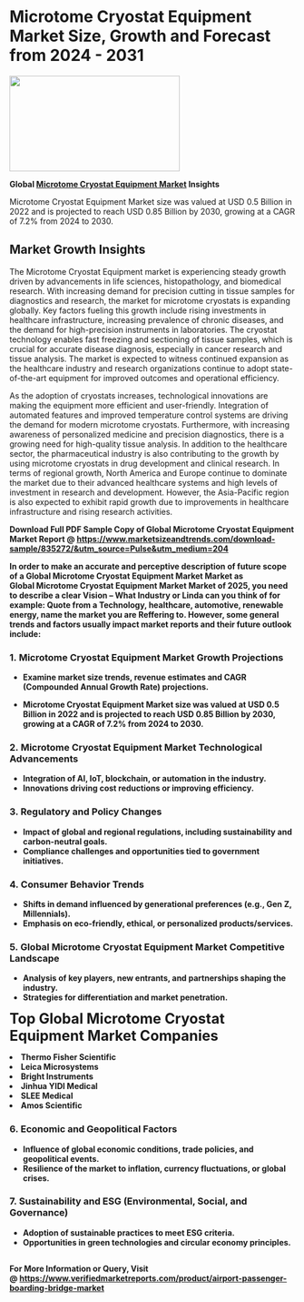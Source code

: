 <H1>Microtome Cryostat Equipment Market Size, Growth and Forecast from 2024 - 2031</H1><img class="aligncenter size-medium wp-image-584254" src="https://thirdeyenews.in/wp-content/uploads/2024/09/Global-Market-Research-300x168.jpeg" alt="" width="300" height="168" /><p><strong>Global&nbsp;<a href="https://www.marketsizeandtrends.com/download-sample/835272/&amp;utm_source=Pulse&amp;utm_medium=204">Microtome Cryostat Equipment Market</a> Insights</strong></p><p>Microtome Cryostat Equipment Market size was valued at USD 0.5 Billion in 2022 and is projected to reach USD 0.85 Billion by 2030, growing at a CAGR of 7.2% from 2024 to 2030.</p><p><h2>Market Growth Insights</h2> <p>The Microtome Cryostat Equipment market is experiencing steady growth driven by advancements in life sciences, histopathology, and biomedical research. With increasing demand for precision cutting in tissue samples for diagnostics and research, the market for microtome cryostats is expanding globally. Key factors fueling this growth include rising investments in healthcare infrastructure, increasing prevalence of chronic diseases, and the demand for high-precision instruments in laboratories. The cryostat technology enables fast freezing and sectioning of tissue samples, which is crucial for accurate disease diagnosis, especially in cancer research and tissue analysis. The market is expected to witness continued expansion as the healthcare industry and research organizations continue to adopt state-of-the-art equipment for improved outcomes and operational efficiency.</p> <p><strong></strong></p> <p>As the adoption of cryostats increases, technological innovations are making the equipment more efficient and user-friendly. Integration of automated features and improved temperature control systems are driving the demand for modern microtome cryostats. Furthermore, with increasing awareness of personalized medicine and precision diagnostics, there is a growing need for high-quality tissue analysis. In addition to the healthcare sector, the pharmaceutical industry is also contributing to the growth by using microtome cryostats in drug development and clinical research. In terms of regional growth, North America and Europe continue to dominate the market due to their advanced healthcare systems and high levels of investment in research and development. However, the Asia-Pacific region is also expected to exhibit rapid growth due to improvements in healthcare infrastructure and rising research activities.</p> <p><strong></p><p><span class=""><strong>Download Full PDF Sample Copy of Global Microtome Cryostat Equipment Market Report</strong> @ <a href="https://www.marketsizeandtrends.com/download-sample/835272/&amp;utm_source=Pulse&amp;utm_medium=204" target="_blank">https://www.marketsizeandtrends.com/download-sample/835272/&amp;utm_source=Pulse&amp;utm_medium=204</a></span></p><p>In order to make an accurate and perceptive description of future scope of a Global&nbsp;Microtome Cryostat Equipment Market Market as Global&nbsp;Microtome Cryostat Equipment Market Market of 2025, you need to describe a clear Vision &ndash; What Industry or Linda can you think of for example: Quote from a Technology, healthcare, automotive, renewable energy, name the market you are Reffering to. However, some general trends and factors usually impact market reports and their future outlook include:</p><h3>1.&nbsp;<strong>Microtome Cryostat Equipment Market Growth Projections</strong></h3><ul><li>Examine market size trends, revenue estimates and CAGR (Compounded Annual Growth Rate) projections.</li><li><p>Microtome Cryostat Equipment Market size was valued at USD 0.5 Billion in 2022 and is projected to reach USD 0.85 Billion by 2030, growing at a CAGR of 7.2% from 2024 to 2030.</p></li></ul><h3>2.&nbsp;<strong>Microtome Cryostat Equipment Market Technological Advancements</strong></h3><ul><li>Integration of AI, IoT, blockchain, or automation in the industry.</li><li>Innovations driving cost reductions or improving efficiency.</li></ul><h3>3.&nbsp;<strong>Regulatory and Policy Changes</strong></h3><ul><li>Impact of global and regional regulations, including sustainability and carbon-neutral goals.</li><li>Compliance challenges and opportunities tied to government initiatives.</li></ul><h3>4.&nbsp;<strong>Consumer Behavior Trends</strong></h3><ul><li>Shifts in demand influenced by generational preferences (e.g., Gen Z, Millennials).</li><li>Emphasis on eco-friendly, ethical, or personalized products/services.</li></ul><h3>5.&nbsp;<strong>Global Microtome Cryostat Equipment Market Competitive Landscape</strong></h3><ul><li>Analysis of key players, new entrants, and partnerships shaping the industry.</li><li>Strategies for differentiation and market penetration.</li></ul><p data-pm-slice="1 1 []"><span style="color: inherit; font-family: inherit; font-size: 25px;">Top Global Microtome Cryostat Equipment Market Companies</span></p><div class="" data-test-id=""><p><li>Thermo Fisher Scientific</li><li> Leica Microsystems</li><li> Bright Instruments</li><li> Jinhua YIDI Medical</li><li> SLEE Medical</li><li> Amos Scientific</li></p></div><h3>6.&nbsp;<strong>Economic and Geopolitical Factors</strong></h3><ul><li>Influence of global economic conditions, trade policies, and geopolitical events.</li><li>Resilience of the market to inflation, currency fluctuations, or global crises.</li></ul><h3>7.&nbsp;<strong>Sustainability and ESG (Environmental, Social, and Governance)</strong></h3><ul><li>Adoption of sustainable practices to meet ESG criteria.</li><li>Opportunities in green technologies and circular economy principles.</li></ul><h2><strong style="font-size: 14px;">For More Information or Query, Visit @&nbsp;</strong><a style="background-color: #ffffff; font-size: 14px;" href="https://www.marketsizeandtrends.com/report/microtome-cryostat-equipment-market/" target="_blank">https://www.verifiedmarketreports.com/product/airport-passenger-boarding-bridge-market</a></h2>
